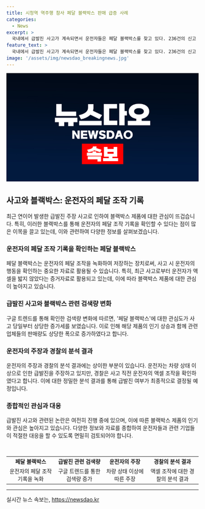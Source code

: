 ```yaml
---
title: 시청역 역주행 참사 페달 블랙박스 판매 급증 사례
categories:
  - News
excerpt: >
  국내에서 급발진 사고가 계속되면서 운전자들은 페달 블랙박스를 찾고 있다. 236건의 신고 중 인정된 사례는 없지만, 관심은 계속 증가 중. 관련 검색어 관심도 지수는 급상승하며 판매량도 증가하고 있는 가운데, 사고 운전자는 다시 급발진 주장. 경찰은 분석 중이지만, 현재 운전자의 주장은 강한 증거 없이 이어지고 있다.
feature_text: >
  국내에서 급발진 사고가 계속되면서 운전자들은 페달 블랙박스를 찾고 있다. 236건의 신고 중 인정된 사례는 없지만, 관심은 계속 증가 중. 관련 검색어 관심도 지수는 급상승하며 판매량도 증가하고 있는 가운데, 사고 운전자는 다시 급발진 주장. 경찰은 분석 중이지만, 현재 운전자의 주장은 강한 증거 없이 이어지고 있다.
image: '/assets/img/newsdao_breakingnews.jpg'
---
```


<p><img src="/assets/img/newsdao_breakingnews.jpg" alt="firstkoreanews 속보" /></p>

<h2 data-ke-size="size26">사고와 블랙박스: 운전자의 페달 조작 기록</h2>

<p data-ke-size="size16">최근 연이어 발생한 급발진 주장 사고로 인하여 블랙박스 제품에 대한 관심이 뜨겁습니다. 특히, 이러한 블랙박스를 통해 운전자의 페달 조작 기록을 확인할 수 있다는 점이 많은 이목을 끌고 있는데, 이와 관련하여 다양한 정보를 살펴보겠습니다.</p>

<h3 data-ke-size="size24">운전자의 페달 조작 기록을 확인하는 페달 블랙박스</h3>

<p data-ke-size="size16">페달 블랙박스는 운전자의 페달 조작을 녹화하여 저장하는 장치로써, 사고 시 운전자의 행동을 확인하는 중요한 자료로 활용될 수 있습니다. 특히, 최근 사고로부터 운전자가 액셀을 밟지 않았다는 증거자료로 활용되고 있는데, 이에 따라 블랙박스 제품에 대한 관심이 높아지고 있습니다.</p>

<h3 data-ke-size="size24">급발진 사고와 블랙박스 관련 검색량 변화</h3>

<p data-ke-size="size16">구글 트렌드를 통해 확인한 검색량 변화에 따르면, '페달 블랙박스'에 대한 관심도가 사고 당일부터 상당한 증가세를 보였습니다. 이로 인해 해당 제품의 인기 상승과 함께 관련 업체들의 판매량도 상당한 폭으로 증가하였다고 합니다.</p>

<h3 data-ke-size="size24">운전자의 주장과 경찰의 분석 결과</h3>

<p data-ke-size="size16">운전자의 주장과 경찰의 분석 결과에는 상이한 부분이 있습니다. 운전자는 차량 상태 이상으로 인한 급발진을 주장하고 있지만, 경찰은 사고 직전 운전자의 액셀 조작을 확인하였다고 합니다. 이에 대한 정밀한 분석 결과를 통해 급발진 여부가 최종적으로 결정될 예정입니다.</p>

<h3 data-ke-size="size24">종합적인 관심과 대응</h3>

<p data-ke-size="size16">급발진 사고와 관련된 논란은 여전히 진행 중에 있으며, 이에 따른 블랙박스 제품의 인기와 관심은 높아지고 있습니다. 다양한 정보와 자료를 종합하여 운전자들과 관련 기업들이 적절한 대응을 할 수 있도록 면밀히 검토되어야 합니다.</p>

<p data-ke-size="size16">&nbsp;</p>

<table>
    <tbody>
        <tr>
            <td style="text-align: center; height: 17px;"><b>페달 블랙박스</b></td>
            <td style="text-align: center; height: 17px;"><b>급발진 관련 검색량</b></td>
            <td style="text-align: center; height: 17px;"><b>운전자의 주장</b></td>
            <td style="text-align: center; height: 17px;"><b>경찰의 분석 결과</b></td>
        </tr>
        <tr>
            <td style="text-align: center; height: 17px;">운전자의 페달 조작 기록을 녹화</td>
            <td style="text-align: center; height: 17px;">구글 트렌드를 통한 검색량 증가</td>
            <td style="text-align: center; height: 17px;">차량 상태 이상에 따른 주장</td>
            <td style="text-align: center; height: 17px;">액셀 조작에 대한 경찰의 분석 결과</td>
        </tr>
    </tbody>
</table>

<p><hr></p>
실시간 뉴스 속보는, <a href="https://newsdao.kr" rel="dofollow">https://newsdao.kr</a>


